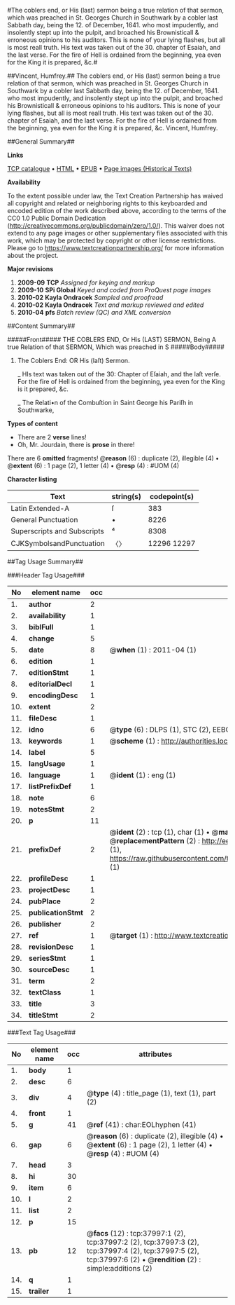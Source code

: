 #The coblers end, or His (last) sermon being a true relation of that sermon, which was preached in St. Georges Church in Southwark by a cobler last Sabbath day, being the 12. of December, 1641. who most impudently, and insolently stept up into the pulpit, and broached his Brownisticall & erroneous opinions to his auditors. This is none of your lying flashes, but all is most reall truth. His text was taken out of the 30. chapter of Esaiah, and the last verse. For the fire of Hell is ordained from the beginning, yea even for the King it is prepared, &c.#

##Vincent, Humfrey.##
The coblers end, or His (last) sermon being a true relation of that sermon, which was preached in St. Georges Church in Southwark by a cobler last Sabbath day, being the 12. of December, 1641. who most impudently, and insolently stept up into the pulpit, and broached his Brownisticall & erroneous opinions to his auditors. This is none of your lying flashes, but all is most reall truth. His text was taken out of the 30. chapter of Esaiah, and the last verse. For the fire of Hell is ordained from the beginning, yea even for the King it is prepared, &c.
Vincent, Humfrey.

##General Summary##

**Links**

[TCP catalogue](http://www.ota.ox.ac.uk/tcp/)  • 
[HTML](http://tei.it.ox.ac.uk/tcp/Texts-HTML/free/A64/A64951.html)  • 
[EPUB](http://tei.it.ox.ac.uk/tcp/Texts-EPUB/free/A64/A64951.epub) • 
[Page images (Historical Texts)](https://historicaltexts.jisc.ac.uk/eebo-99833520e)

**Availability**

To the extent possible under law, the Text Creation Partnership has waived all copyright and related or neighboring rights to this keyboarded and encoded edition of the work described above, according to the terms of the CC0 1.0 Public Domain Dedication (http://creativecommons.org/publicdomain/zero/1.0/). This waiver does not extend to any page images or other supplementary files associated with this work, which may be protected by copyright or other license restrictions. Please go to https://www.textcreationpartnership.org/ for more information about the project.

**Major revisions**

1. __2009-09__ __TCP__ *Assigned for keying and markup*
1. __2009-10__ __SPi Global__ *Keyed and coded from ProQuest page images*
1. __2010-02__ __Kayla Ondracek__ *Sampled and proofread*
1. __2010-02__ __Kayla Ondracek__ *Text and markup reviewed and edited*
1. __2010-04__ __pfs__ *Batch review (QC) and XML conversion*

##Content Summary##

#####Front#####
THE COBLERS END, Or His (LAST) SERMON, Being A true Relation of that SERMON, Which was preached in S
#####Body#####

1. The Coblers End: OR His (laſt) Sermon.

    _ HIs text was taken out of the 30: Chapter of Eſaiah, and the laſt verſe. For the fire of Hell is ordained from the beginning, yea even for the King is it prepared, &c.

    _ The Relati•n of the Combuſtion in Saint George his Pariſh in Southwarke,

**Types of content**

  * There are 2 **verse** lines!
  * Oh, Mr. Jourdain, there is **prose** in there!

There are 6 **omitted** fragments! 
 @__reason__ (6) : duplicate (2), illegible (4)  •  @__extent__ (6) : 1 page (2), 1 letter (4)  •  @__resp__ (4) : #UOM (4)

**Character listing**


|Text|string(s)|codepoint(s)|
|---|---|---|
|Latin Extended-A|ſ|383|
|General Punctuation|•|8226|
|Superscripts             and Subscripts|⁴|8308|
|CJKSymbolsandPunctuation|〈〉|12296 12297|

##Tag Usage Summary##

###Header Tag Usage###

|No|element name|occ|attributes|
|---|---|---|---|
|1.|__author__|2||
|2.|__availability__|1||
|3.|__biblFull__|1||
|4.|__change__|5||
|5.|__date__|8| @__when__ (1) : 2011-04 (1)|
|6.|__edition__|1||
|7.|__editionStmt__|1||
|8.|__editorialDecl__|1||
|9.|__encodingDesc__|1||
|10.|__extent__|2||
|11.|__fileDesc__|1||
|12.|__idno__|6| @__type__ (6) : DLPS (1), STC (2), EEBO-CITATION (1), PROQUEST (1), VID (1)|
|13.|__keywords__|1| @__scheme__ (1) : http://authorities.loc.gov/ (1)|
|14.|__label__|5||
|15.|__langUsage__|1||
|16.|__language__|1| @__ident__ (1) : eng (1)|
|17.|__listPrefixDef__|1||
|18.|__note__|6||
|19.|__notesStmt__|2||
|20.|__p__|11||
|21.|__prefixDef__|2| @__ident__ (2) : tcp (1), char (1)  •  @__matchPattern__ (2) : ([0-9\-]+):([0-9IVX]+) (1), (.+) (1)  •  @__replacementPattern__ (2) : http://eebo.chadwyck.com/downloadtiff?vid=$1&page=$2 (1), https://raw.githubusercontent.com/textcreationpartnership/Texts/master/tcpchars.xml#$1 (1)|
|22.|__profileDesc__|1||
|23.|__projectDesc__|1||
|24.|__pubPlace__|2||
|25.|__publicationStmt__|2||
|26.|__publisher__|2||
|27.|__ref__|1| @__target__ (1) : http://www.textcreationpartnership.org/docs/. (1)|
|28.|__revisionDesc__|1||
|29.|__seriesStmt__|1||
|30.|__sourceDesc__|1||
|31.|__term__|2||
|32.|__textClass__|1||
|33.|__title__|3||
|34.|__titleStmt__|2||


###Text Tag Usage###

|No|element name|occ|attributes|
|---|---|---|---|
|1.|__body__|1||
|2.|__desc__|6||
|3.|__div__|4| @__type__ (4) : title_page (1), text (1), part (2)|
|4.|__front__|1||
|5.|__g__|41| @__ref__ (41) : char:EOLhyphen (41)|
|6.|__gap__|6| @__reason__ (6) : duplicate (2), illegible (4)  •  @__extent__ (6) : 1 page (2), 1 letter (4)  •  @__resp__ (4) : #UOM (4)|
|7.|__head__|3||
|8.|__hi__|30||
|9.|__item__|6||
|10.|__l__|2||
|11.|__list__|2||
|12.|__p__|15||
|13.|__pb__|12| @__facs__ (12) : tcp:37997:1 (2), tcp:37997:2 (2), tcp:37997:3 (2), tcp:37997:4 (2), tcp:37997:5 (2), tcp:37997:6 (2)  •  @__rendition__ (2) : simple:additions (2)|
|14.|__q__|1||
|15.|__trailer__|1||
